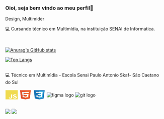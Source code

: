 ### Oioi, seja bem vindo ao meu perfil👋

<!--
**biiaapz/biiaapz** is a ✨ _special_ ✨ repository because its `README.md` (this file) appears on your GitHub profile.
<!-- Link para o site que cria o codigo para o texto com aparencia de digitação -->
<!-- https://readme-typing-svg.demolab.com/demo/ -->


<div>
<p>Design, Multimider</p> 

<p> 💻 Cursando técnico em Multimídia, na instituição SENAI de Informatica.</p>
</div>

<br>


</div>

[![Anurag's GitHub stats](https://github-readme-stats.vercel.app/api?username=biiaapz&count_private=true&show_icons=true&theme=transparent&locale=pt-br)](https://github.com/biiaapz/github-readme-stats)
  
[![Top Langs](https://github-readme-stats.vercel.app/api/top-langs/?username=biiaapz&langs_count=10&layout=compact&theme=transparent&locale=pt-br&hide_progress=true)](https://github.com/biiaapz/github-readme-stats)
  
<br>

<div>
 <div>
    💻 Técnico em  Multimìdia - Escola Senai Paulo Antonio Skaf- São Caetano do Sul
<div>
<!--https://devicon.dev/-->
<div style="display: inline_block"><br>
 <img align="center" alt="Tadeu-Js" height="30" width="40" src="https://raw.githubusercontent.com/devicons/devicon/master/icons/javascript/javascript-plain.svg">  
  <img align="center" alt="Tadeu-HTML" height="30" width="40" src="https://raw.githubusercontent.com/devicons/devicon/master/icons/html5/html5-original.svg">
  <img align="center" alt="Tadeu-CSS" height="30" width="40" src="https://raw.githubusercontent.com/devicons/devicon/master/icons/css3/css3-original.svg">
  <img align="center"  alt="figma logo" height="30" width="40" src="https://cdn.jsdelivr.net/gh/devicons/devicon/icons/figma/figma-original.svg"/>
  <img align="center"  alt="git logo" height="30" width="40" src="https://cdn.simpleicons.org/git/F05032"/>
  


<br>

<div>
  <h2></h2>
  <a href = "beatrizapsilva0302@gmail.com"><img src="https://img.shields.io/badge/Gmail-D14836?style=for-the-badge&logo=gmail&logoColor=white" target="_blank"></a>
  <a href="www.linkedin.com/in/beatriz-silva-7098a3276" target="_blank"><img src="https://img.shields.io/badge/-LinkedIn-%230077B5?style=for-the-badge&logo=linkedin&logoColor=white" target="_blank"></a>
 
</div>

<div>





